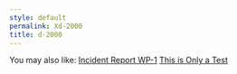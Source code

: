 ```yaml
---
style: default
permalink: Xd-2000
title: d-2000
---
```

You may also like:
[Incident Report WP-1](http://scp-wiki.net/incident-report-wp-1)
[This is Only a Test](http://scp-wiki.net/this-is-only-a-test)